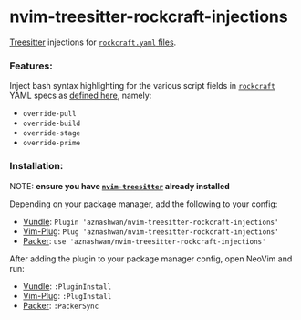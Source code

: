 # nvim-treesitter-rockcraft-injections

[Treesitter](https://github.com/nvim-treesitter/nvim-treesitter)
injections for [`rockcraft.yaml` files](https://github.com/canonical/rockcraft).

### Features:

Inject bash syntax highlighting for the various script fields in
[`rockcraft`](https://github.com/canonical/rockcraft) YAML specs as
[defined here](https://documentation.ubuntu.com/rockcraft/en/latest/reference/rockcraft.yaml/),
namely:
* `override-pull`
* `override-build`
* `override-stage`
* `override-prime`


### Installation:

NOTE: **ensure you have
[`nvim-treesitter`](https://github.com/nvim-treesitter/nvim-treesitter)
already installed**

Depending on your package manager, add  the following to your config:

* [Vundle](https://github.com/VundleVim/Vundle.vim): `Plugin 'aznashwan/nvim-treesitter-rockcraft-injections'`
* [Vim-Plug](https://github.com/junegunn/vim-plug): `Plug 'aznashwan/nvim-treesitter-rockcraft-injections'`
* [Packer](https://github.com/wbthomason/packer.nvim): `use 'aznashwan/nvim-treesitter-rockcraft-injections'`

After adding the plugin to your package manager config, open NeoVim and run:

* [Vundle](https://github.com/VundleVim/Vundle.vim): `:PluginInstall`
* [Vim-Plug](https://github.com/junegunn/vim-plug): `:PlugInstall`
* [Packer](https://github.com/wbthomason/packer.nvim): `:PackerSync`
